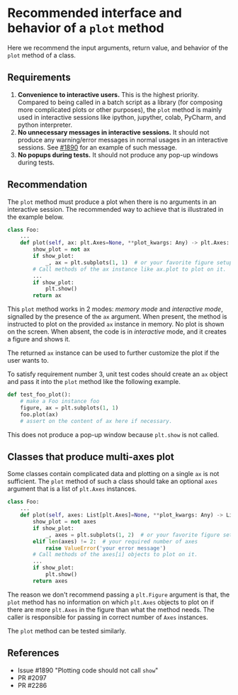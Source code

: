 # Recommended interface and behavior of a `plot` method

Here we recommend the input arguments, return value, and behavior of the
`plot` method of a class.

## Requirements

1. **Convenience to interactive users.** This is the highest priority.
    Compared to being called in a batch script as a library (for composing
    more complicated plots or other purposes), the `plot` method is mainly
    used in interactive sessions like ipython, jupyther, colab, PyCharm,
    and python interpreter.
1. **No unnecessary messages in interactive sessions.** It should not produce
    any warning/error messages in normal usages in an interactive sessions.
    See [#1890](https://github.com/quantumlib/Cirq/issues/1890#issue-473510953)
    for an example of such message.
1. **No popups during tests.** It should not produce any pop-up windows during
    tests.

## Recommendation

The `plot` method must produce a plot when there is no arguments in an
interactive session. The recommended way to achieve that is illustrated in the
example below.

```python
class Foo:
    ...
    def plot(self, ax: plt.Axes=None, **plot_kwargs: Any) -> plt.Axes:
        show_plot = not ax
        if show_plot:
            _, ax = plt.subplots(1, 1)  # or your favorite figure setup
        # Call methods of the ax instance like ax.plot to plot on it.
        ...
        if show_plot:
            plt.show()
        return ax
```

This `plot` method works in 2 modes: *memory mode* and *interactive mode*,
signalled by the presence of the `ax` argument. When present, the method is
instructed to plot on the provided `ax` instance in memory. No plot is shown
on the screen. When absent, the code is in *interactive* mode, and it creates
a figure and shows it.

The returned `ax` instance can be used to further customize the plot if the
user wants to.

To satisfy requirement number 3, unit test codes should create an `ax` object
and pass it into the `plot` method like the following example.

```python
def test_foo_plot():
    # make a Foo instance foo
    figure, ax = plt.subplots(1, 1)
    foo.plot(ax)
    # assert on the content of ax here if necessary.
```

This does not produce a pop-up window because `plt.show` is not called.


## Classes that produce multi-axes plot

Some classes contain complicated data and plotting on a single `ax` is
not sufficient. The `plot` method of such a class should take an optional
`axes` argument that is a list of `plt.Axes` instances.

```python
class Foo:
    ...
    def plot(self, axes: List[plt.Axes]=None, **plot_kwargs: Any) -> List[plt.Axes]:
        show_plot = not axes
        if show_plot:
            _, axes = plt.subplots(1, 2)  # or your favorite figure setup
        elif len(axes) != 2:  # your required number of axes
            raise ValueError('your error message')
        # Call methods of the axes[i] objects to plot on it.
        ...
        if show_plot:
            plt.show()
        return axes
```

The reason we don't recommend passing a `plt.Figure` argument is that, the
`plot` method has no information on which `plt.Axes` objects to plot on if
there are more `plt.Axes` in the figure than what the method needs. The caller
is responsible for passing in correct number of `Axes` instances.

The `plot` method can be tested similarly.

## References
* Issue #1890 "Plotting code should not call `show`"
* PR #2097
* PR #2286

